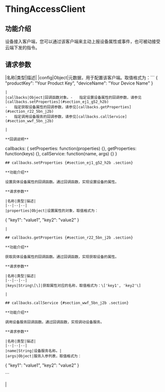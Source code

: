 # ThingAccessClient

## 功能介绍 <a id="section_a3w_ys2_h2b .section"></a>

设备接入客户端，您可以通过该客户端来主动上报设备属性或事件，也可被动接受云端下发的指令。

## 请求参数 <a id="section_gqv_x2p_32b .section"></a>

\|名称\|类型\|描述\| \|config\|Object\|元数据，用于配置该客户端。取值格式为：\`\`\` { "productKey": "Your Product Key", "deviceName": "Your Device Name" }

```text
|
|callbacks|Object|回调函数对象。-   指定设置设备属性的回调参数，请参见[callbacks.setProperties](#section_ej1_g52_h2b)
-   指定获取设备属性的回调参数，请参见[callbacks.getProperties](#section_r22_5bn_j2b)
-   指定调用设备服务的回调参数，请参见[callbacks.callService](#section_wwf_5bn_j2b)

|

**回调说明**
```

callbacks: { setProperties: function\(properties\) {}, getProperties: function\(keys\) {}, callService: function\(name, args\) {} }

```text
## callbacks.setProperties {#section_ej1_g52_h2b .section}

**功能介绍**

设置具体设备属性的回调函数。通过回调函数，实现设置设备的属性。

**请求参数**

|名称|类型|描述|
|--|--|--|
|properties|Object|设置属性的对象，取值格式为：
```

{ "key1": "value1", "key2": "value2" }

```text
|

## callbacks.getProperties {#section_r22_5bn_j2b .section}

**功能介绍**

获取具体设备属性的回调函数。通过回调函数，实现获取设备的属性。

**请求参数**

|名称|类型|描述|
|--|--|--|
|keys|String\[\]|获取属性对应的名称，取值格式为：\['key1', 'key2'\]

|

## callbacks.callService {#section_wwf_5bn_j2b .section}

**功能介绍**

调用设备服务回调函数。通过回调函数，实现调动设备服务。

**请求参数**

|名称|类型|描述|
|--|--|--|
|name|String|设备服务名称。|
|args|Object|服务入参列表，取值格式为：
```

{ "key1": "value1", "key2": "value2" }

\`\`\`

\|

